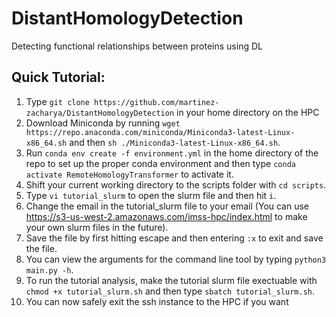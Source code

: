 # DistantHomologyDetection
Detecting functional relationships between proteins using DL

## Quick Tutorial:

1. Type ```git clone https://github.com/martinez-zacharya/DistantHomologyDetection``` in your home directory on the HPC
3. Download Miniconda by running ```wget https://repo.anaconda.com/miniconda/Miniconda3-latest-Linux-x86_64.sh``` and then ```sh ./Miniconda3-latest-Linux-x86_64.sh```.
4. Run ```conda env create -f environment.yml``` in the home directory of the repo to set up the proper conda environment and then type ```conda activate RemoteHomologyTransformer``` to activate it.
5. Shift your current working directory to the scripts folder with ```cd scripts```.
6. Type ```vi tutorial_slurm``` to open the slurm file and then hit ```i```.
7. Change the email in the tutorial_slurm file to your email (You can use https://s3-us-west-2.amazonaws.com/imss-hpc/index.html to make your own slurm files in the future).
8. Save the file by first hitting escape and then entering ```:x``` to exit and save the file. 
9. You can view the arguments for the command line tool by typing ```python3 main.py -h```.
10. To run the tutorial analysis, make the tutorial slurm file exectuable with ```chmod +x tutorial_slurm.sh``` and then type ```sbatch tutorial_slurm.sh```.
11. You can now safely exit the ssh instance to the HPC if you want
